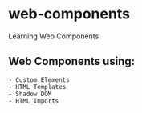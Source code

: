 # web-components
Learning Web Components

## Web Components using:
    - Custom Elements
    - HTML Templates
    - Shadow DOM
    - HTML Imports